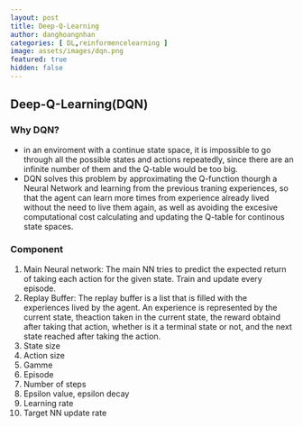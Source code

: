 ```yaml
---
layout: post
title: Deep-Q-Learning
author: danghoangnhan
categories: [ DL,reinformencelearning ]
image: assets/images/dqn.png
featured: true
hidden: false
---
```


## Deep-Q-Learning(DQN)

### Why DQN?

- in an enviroment with a continue state space, it is impossible to go through all the possible states and actions repeatedly, since there are an infinite number of them and the Q-table would be too big.
- DQN solves this problem by approximating the Q-function thourgh a Neural Network and learning from the previous traning experiences, so that the agent can learn more times from experience already lived without the need to live them again, as well as avoiding the excesive computational cost calculating and updating the Q-table for continous state spaces.

### Component

 1. Main Neural network:
    The main NN tries to predict the expected return of taking each action for the given state.
    Train and update every episode.
 2. Replay Buffer:
    The replay buffer is a list that is filled with the experiences lived by the agent.
    An experience is represented by the current state, theaction taken in the current state, the reward obtaind after taking that action, whether is it a terminal state or not, and the next state reached after taking the action.
 3. State size
 4. Action size
 5. Gamme
 6. Episode
 7. Number of steps
 8. Epsilon value, epsilon decay
 9. Learning rate
 10. Target NN update rate
